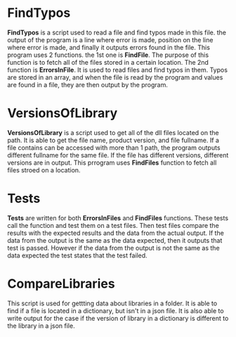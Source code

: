 # FindTypos
**FindTypos** is a script used to read a file and find typos made in this file. the output of the program is a line where error is made, position on the line where error is made, and finally it outputs errors found in the file. This program uses 2 functions. the 1st one is **FindFile**. The purpose of this function is to fetch all of the files stored in a certain location. The 2nd function is **ErrorsInFile**. It is used to read files and find typos in them. Typos are stored in an array, and when the file is read by the program and values are found in a file, they are then output by the program.   
# VersionsOfLibrary
**VersionsOfLibrary** is a script used to get all of the dll files located on the path. It is able to get the file name, product version, and file fullname. If a file contains can be accessed with more than 1 path, the program outputs different fullname for the same file. If the file has different versions, different versions are in output. This prrogram uses **FindFiles** function to fetch all files stroed on a location.

# Tests
**Tests** are written for both **ErrorsInFiles** and **FindFiles** functions. These tests call the function and test them on a test files. Then test files compare the results with the expected results and the data from the actual output. If the data from the output is the same as the data expected, then it outputs that test is passed. However if the data from the output is not the same as the data expected the test states that the test failed.    

# CompareLibraries
This script is used for gettting data about libraries in a folder. It is able to find if a file is located in a dictionary, but isn't in a json file. It is also able to write output for the case if the version of library in a dictionary is different to the library in a json file.  